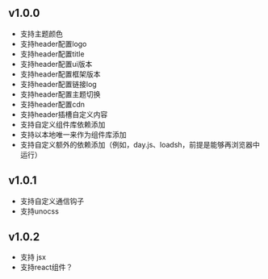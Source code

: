 ## v1.0.0
 - 支持主题颜色
 - 支持header配置logo
 - 支持header配置title
 - 支持header配置ui版本
 - 支持header配置框架版本
 - 支持header配置链接log
 - 支持header配置主题切换
 - 支持header配置cdn
 - 支持header插槽自定义内容
 - 支持自定义组件库依赖添加
 - 支持以本地唯一来作为组件库添加
 - 支持自定义额外的依赖添加（例如，day.js、loadsh，前提是能够再浏览器中运行）  
## v1.0.1  
 - 支持自定义通信钩子
 - 支持unocss
## v1.0.2   
 - 支持 jsx
 - 支持react组件？